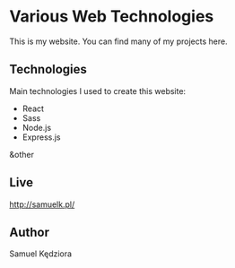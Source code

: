 # Various Web Technologies
This is my website. You can find many of my projects here.
	
## Technologies
Main technologies I used to create this website:
* React
* Sass
* Node.js
* Express.js

&other
	
## Live
http://samuelk.pl/

## Author
Samuel Kędziora
